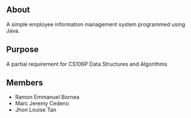 ## About
A simple employee information management system programmed using Java.

## Purpose
A partial requirement for CS106P Data Structures and Algorithms

## Members
- Ramon Emmanuel Bornea
- Marc Jeremy Cedeno
- Jhon Louise Tan

